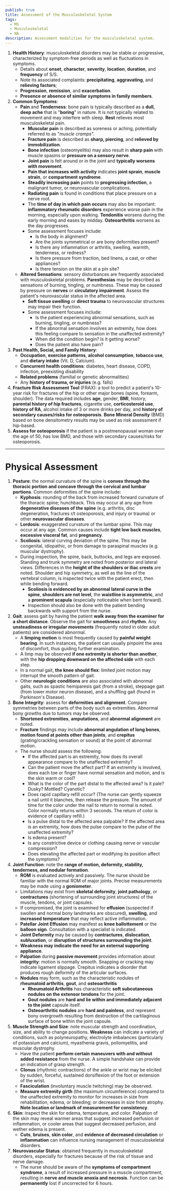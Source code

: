 ```yaml
---
publish: true
title: Assessment of the Musculoskeletal System
tags:
  - MS
  - Musculoskeletal
  - NA
description: Assessment modalities for the musculoskeletal system.
---
```

1. **Health History**: musculoskeletal disorders may be stable or progressive, characterized by symptom-free periods as well as fluctuations in symptoms.
	- Details about **onset**, **character**, **severity**, **location**, **duration**, and **frequency** of S/S.
	- Note its associated complaints: **precipitating**, **aggravating**, and **relieving factors**;
	- **Progression**, **remission**, and **exacerbation**.
	- **Presence or absence of similar symptoms in family members**.
2. **Common Symptoms**:
	- **Pain** and **Tenderness**: bone pain is typically described as a **dull, deep ache** that is "**boring**" in nature. It is not typically related to movement and may interfere with sleep. **Rest** relieves most musculoskeletal pain.
		- **Muscular pain** is described as soreness or aching, potentially referred to as "*muscle cramps*".
		- **Fracture pain** is described as **sharp, piercing**, and **relieved by immobilization**.
		- **Bone infection** (osteomyelitis) may also result in **sharp pain** with muscle spasms or **pressure on a sensory nerve**.
		- **Joint pain** is felt around or in the joint and **typically worsens with movement**.
		- **Pain that increases with activity** indicates **joint sprain**, **muscle strain**, or **compartment syndrome**.
		- **Steadily increasing pain** points to **progressing infection**, a malignant tumor, or neurovascular complications.
		- **Radiating pain** is found in conditions that place pressure on a nerve root.
		- The **time of day in which pain occurs** may also be important: **inflammatory rheumatic disorders** experience worse pain in the morning, especially upon walking. **Tendonitis** worsens during the early morning and eases by midday. **Osteoarthritis** worsens as the day progresses.
		- Some assessment focuses include:
			- Is the body in alignment?
			- Are the joints symmetrical or are bony deformities present?
			- Is there any inflammation or arthritis, swelling, warmth, tenderness, or redness?
			- Is there pressure from traction, bed linens, a cast, or other appliances?
			- Is there tension on the skin at a pin site?
	- **Altered Sensations**: sensory disturbances are frequently associated with musculoskeletal problems. **Paresthesias** may be described as sensations of burning, tingling, or numbness. These may be caused by pressure on **nerves** or **circulatory impairment**. Assess the patient's neurovascular status in the affected area.
		- **Soft tissue swelling** or **direct trauma** to neurovascular structures may impair their function.
		- Some assessment focuses include:
			- Is the patient experiencing abnormal sensations, such as burning, tingling, or numbness?
			- If the abnormal sensation involves an extremity, how does this feeling compare to sensation in the unaffected extremity?
			- When did the condition begin? Is it getting worse?
			- Does the patient also have pain?
3. **Past Health, Social, and Family History**:
	- **Occupation**, **exercise patterns**, **alcohol consumption**, **tobacco use**, and **dietary intake** (Vit. D, Calcium).
	- **Concurrent health conditions**: diabetes, heart disease, COPD, infection, preexisting disability
	- **Related problems** (familial or genetic abnormalities)
	- Any **history of trauma, or injuries** (e.g. falls)
4. **Fracture Risk Assessment Tool** (FRAX): a tool to predict a patient's 10-year risk for fractures of the hip or other major bones (spine, forearm, shoulder). The data required includes **age**, gender, **BMI**, history, **parental history of hip fractures**, cigarette use, **corticosteroid use**, **history of RA**, alcohol intake of 3 or more drinks per day, and **history of secondary causes/risks for osteoporosis**. **Bone Mineral Density** (BMD) based on bone densitometry results may be used as risk assessment if hip-based.
5. **Assess for osteoporosis** if the patient is a postmenopausal woman over the age of 50, has low BMD, and those with secondary causes/risks for osteoporosis.

___

# Physical Assessment
1. **Posture**: the normal curvature of the spine is **convex through the thoracic portion and concave through the cervical and lumbar portions**. Common deformities of the spine include:
	- **Kyphosis**: rounding of the back from increased forward curvature of the thoracic spine; hunchback. This may occur at any age from **degenerative diseases of the spine** (e.g. arthritis, disc degeneration, fractures r/t osteoporosis, and injury or trauma) or other **neurovascular diseases**.
	- **Lordosis**: exaggerated curvature of the lumbar spine. This may occur at any age. Common causes include **tight low back muscles**, **excessive visceral fat**, and **pregnancy**.
	- **Scoliosis**: lateral curving deviation of the spine. This may be congenital, idiopathic, or from damage to paraspinal muscles (e.g. muscular dystrophy).
	- During inspection, the spine, back, buttocks, and legs are exposed. Standing and trunk symmetry are noted from posterior and lateral views. Differences in the **height of the shoulders or iliac crests** are noted. Shoulder and hip symmetry, as well as the line of the vertebral column, is inspected twice with the patient erect, then while bending forward.
		- **Scoliosis is evidenced by an abnormal lateral curve in the spine**, **shoulders are not level**, the **waistline is asymmetric**, and a **prominent scapula** (especially noticeable when bent forward).
		- Inspection should also be done with the patient bending backwards with support from the nurse.
2. **Gait**: assess gait by having the patient **walk away from the examiner for a short distance**. Observe the gait for **smoothness** and **rhythm**. Any **unsteadiness or irregular movements** (frequently noted in older adult patients) are considered abnormal.
	- A **limping motion** is most frequently caused by **painful weight bearing**. In such instances, the patient can usually pinpoint the area of discomfort, thus guiding further examination.
	- A limp may be observed **if one extremity is shorter than another**, with the **hip dropping downward on the affected side** with each step.
	- In a normal gait, **the knee should flex**: limited joint motion may interrupt the smooth pattern of gait.
	- Other **neurologic conditions** are also associated with abnormal gaits, such as spastic hemiparesis gait (from a stroke), steppage gait (from lower motor neuron disease), and a shuffling gait (found in Parkinson's Disease).
3. **Bone Integrity**: assess for **deformities and alignment**. Compare symmetries between parts of the body such as extremities. Abnormal bony growths due to tumors may be observed.
	- **Shortened extremities**, **amputations**, and **abnormal alignment** are noted.
	- **Fracture** findings may include **abnormal angulation of long bones**, **motion found at points other than joints**, and **crepitus** (grating/crackling sensation or sound) at the point of abnormal motion.
	- The nurse should assess the following:
		- If the affected part is an extremity, how does its overall appearance compare to the unaffected extremity?
		- Can the patient move the affect part? If an extremity is involved, does each toe or finger have normal sensation and motion, and is the skin warm or cool?
		- What is the color of the part distal to the affected area? Is it pale? Dusky? Mottled? Cyanotic?
		- Does rapid capillary refill occur? (The nurse can gently squeeze a nail until it blanches, then release the pressure. The amount of time for the color under the nail to return to normal is noted. Color normally returns within 3 seconds. The return of color is evidence of capillary refill.)
		- Is a pulse distal to the affected area palpable? If the affected area is an extremity, how does the pulse compare to the pulse of the unaffected extremity?
		- Is edema present?
		- Is any constrictive device or clothing causing nerve or vascular compression?
		- Does elevating the affected part or modifying its position affect the symptoms?
4. **Joint Function**: note the **range of motion, deformity, stability, tenderness, and nodular formation**.
	- **ROM** is evaluated actively and passively. The nurse should be familiar with the normal ROM of major joints. Precise measurements may be made using a **goniometer**.
	- Limitations may exist from **skeletal deformity**, **joint pathology**, or **contractures** (shortening of surrounding joint structures) of the muscle, tendons, or joint capsules.
	- If compromised, the joint is examined for **effusion** (suspected if swollen and normal bony landmarks are obscured), **swelling**, and **increased temperature** that may reflect active inflammation.
	- **Patellar Joint Effusion** may manifest as **knee ballottement** or the **balloon sign**. Consultation with a specialist is indicated.
	- **Joint Deformity** may be caused by **contractures**, **dislocation**, **subluxation**, or **disruption of structures surrounding the joint**.
	- **Weakness may indicate the need for an external supporting appliance**.
	- **Palpation** during **passive movement** provides information about **integrity**: motion is normally smooth. Snapping or cracking may indicate ligament slippage. Crepitus indicates a disorder that produces rough deformity of the articular surfaces.
	- **Nodules** may form, such as the characteristic nodules of **rheumatoid arthritis**, **gout**, and **osteoarthritis**
		- **Rheumatoid Arthritis** has characteristic **soft subcutaneous nodules on the extensor tendons** for the joint.
		- **Gout nodules** are **hard and lie within and immediately adjacent to the joint** capsule itself.
		- **Osteoarthritic nodules** are **hard and painless**, and represent bony overgrowth resulting from destruction of the cartilaginous surface of bone within the joint capsule.
5. **Muscle Strength and Size**: note muscular strength and coordination, size, and ability to change positions. **Weakness** can indicate a variety of conditions, such as polyneuropathy, electrolyte imbalances (particularly of potassium and calcium), myasthenia gravis, poliomyelitis, and muscular dystrophy.
	- Have the patient **perform certain maneuvers with and without added resistance** from the nurse. A simple handshake can provide an indication of grasp strength.
	- **Clonus** (rhythmic contractions) of the ankle or wrist may be elicited by sudden, forceful, sustained dorsiflexion of the foot or extension of the wrist.
	- **Fasciculation** (involuntary muscle twitching) may be observed.
	- **Measure extremity girth** (the maximum circumference) compared to the unaffected extremity to monitor for increases in size from rehabilitation, edema, or bleeding; or decreases in size from atrophy. **Note location or landmark of measurement for consistency**.
6. **Skin**: inspect the skin for edema, temperature, and color. Palpation of the skin may reveal warmer areas that suggest increased perfusion or inflammation, or cooler areas that suggest decreased perfusion, and wether edema is present.
	- **Cuts**, **bruises**, **skin color**, and **evidence of decreased circulation** or **inflammation** can influence nursing management of musculoskeletal disorders.
7. **Neurovascular Status**: obtained frequently in musculoskeletal disorders, especially for fractures because of the risk of tissue and nerve damage.
	- The nurse should be aware of the **symptoms of compartment syndrome**, a result of increased pressure in a muscle compartment, resulting in **nerve and muscle anoxia and necrosis**. Function can be **permanently** lost if uncorrected for 6 hours.
